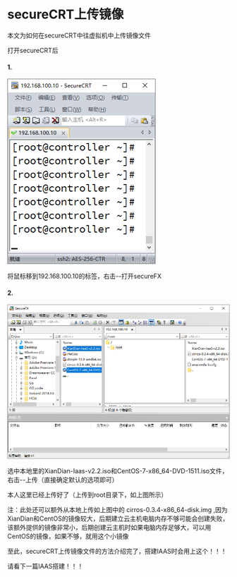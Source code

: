 # secureCRT上传镜像



本文为如何在secureCRT中往虚拟机中上传镜像文件

 

打开secureCRT后

 

#### 1.

![1](secureCRT上传镜像.assets/1.png)

将鼠标移到192.168.100.10的标签，右击--打开secureFX



#### 2.

![2](secureCRT上传镜像.assets/2.png)

选中本地里的XianDian-Iaas-v2.2.iso和CentOS-7-x86_64-DVD-1511.iso文件，右击--上传（直接确定默认的选项即可）

本人这里已经上传好了（上传到root目录下，如上图所示）

 

注：此处还可以额外从本地上传如上图中的  cirros-0.3.4-x86_64-disk.img ,因为XianDian和CentOS的镜像较大，后期建立云主机电脑内存不够可能会创建失败，该额外提供的镜像非常小，后期创建云主机时如果电脑内存足够大，可以用CentOS的镜像，如果不够，就用这个小镜像

 

至此，secureCRT上传镜像文件的方法介绍完了，搭建IAAS时会用上这个！！！

 

请看下一篇IAAS搭建！！！